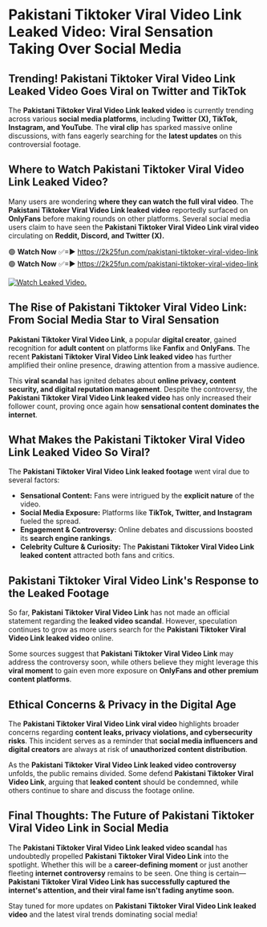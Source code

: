 # Pakistani Tiktoker Viral Video Link Leaked Video: Viral Sensation Taking Over Social Media

## **Trending! Pakistani Tiktoker Viral Video Link Leaked Video Goes Viral on Twitter and TikTok**
The **Pakistani Tiktoker Viral Video Link leaked video** is currently trending across various **social media platforms**, including **Twitter (X), TikTok, Instagram, and YouTube**. The **viral clip** has sparked massive online discussions, with fans eagerly searching for the **latest updates** on this controversial footage.

## **Where to Watch Pakistani Tiktoker Viral Video Link Leaked Video?**
Many users are wondering **where they can watch the full viral video**. The **Pakistani Tiktoker Viral Video Link leaked video** reportedly surfaced on **OnlyFans** before making rounds on other platforms. Several social media users claim to have seen the **Pakistani Tiktoker Viral Video Link viral video** circulating on **Reddit, Discord, and Twitter (X).**

🟢 **Watch Now** ✅=► https://2k25fun.com/pakistani-tiktoker-viral-video-link  
🟢 **Watch Now** ✅=► https://2k25fun.com/pakistani-tiktoker-viral-video-link  

[![Watch Leaked Video.](https://miro.medium.com/v2/resize:fit:828/format:webp/1*cilzJN44JGOrTw9NJCrNHA.gif "Watch Leaked Video")](https://2k25fun.com/pakistani-tiktoker-viral-video-link)

## **The Rise of Pakistani Tiktoker Viral Video Link: From Social Media Star to Viral Sensation**
**Pakistani Tiktoker Viral Video Link**, a popular **digital creator**, gained recognition for **adult content** on platforms like **Fanfix** and **OnlyFans**. The recent **Pakistani Tiktoker Viral Video Link leaked video** has further amplified their online presence, drawing attention from a massive audience.

This **viral scandal** has ignited debates about **online privacy, content security, and digital reputation management**. Despite the controversy, the **Pakistani Tiktoker Viral Video Link leaked video** has only increased their follower count, proving once again how **sensational content dominates the internet**.

## **What Makes the Pakistani Tiktoker Viral Video Link Leaked Video So Viral?**
The **Pakistani Tiktoker Viral Video Link leaked footage** went viral due to several factors:
- **Sensational Content:** Fans were intrigued by the **explicit nature** of the video.
- **Social Media Exposure:** Platforms like **TikTok, Twitter, and Instagram** fueled the spread.
- **Engagement & Controversy:** Online debates and discussions boosted its **search engine rankings**.
- **Celebrity Culture & Curiosity:** The **Pakistani Tiktoker Viral Video Link leaked content** attracted both fans and critics.

## **Pakistani Tiktoker Viral Video Link's Response to the Leaked Footage**
So far, **Pakistani Tiktoker Viral Video Link** has not made an official statement regarding the **leaked video scandal**. However, speculation continues to grow as more users search for the **Pakistani Tiktoker Viral Video Link leaked video** online.

Some sources suggest that **Pakistani Tiktoker Viral Video Link** may address the controversy soon, while others believe they might leverage this **viral moment** to gain even more exposure on **OnlyFans and other premium content platforms**.

## **Ethical Concerns & Privacy in the Digital Age**
The **Pakistani Tiktoker Viral Video Link viral video** highlights broader concerns regarding **content leaks, privacy violations, and cybersecurity risks**. This incident serves as a reminder that **social media influencers and digital creators** are always at risk of **unauthorized content distribution**.

As the **Pakistani Tiktoker Viral Video Link leaked video controversy** unfolds, the public remains divided. Some defend **Pakistani Tiktoker Viral Video Link**, arguing that **leaked content** should be condemned, while others continue to share and discuss the footage online.

## **Final Thoughts: The Future of Pakistani Tiktoker Viral Video Link in Social Media**
The **Pakistani Tiktoker Viral Video Link leaked video scandal** has undoubtedly propelled **Pakistani Tiktoker Viral Video Link** into the spotlight. Whether this will be a **career-defining moment** or just another fleeting **internet controversy** remains to be seen. One thing is certain—**Pakistani Tiktoker Viral Video Link has successfully captured the internet's attention, and their viral fame isn't fading anytime soon.**

Stay tuned for more updates on **Pakistani Tiktoker Viral Video Link leaked video** and the latest viral trends dominating social media!